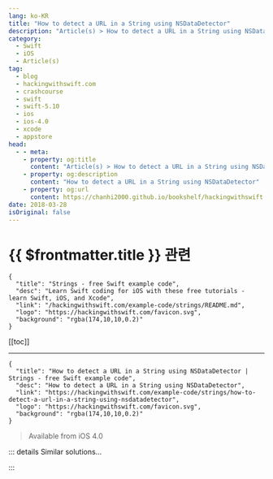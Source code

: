 ```yaml
---
lang: ko-KR
title: "How to detect a URL in a String using NSDataDetector"
description: "Article(s) > How to detect a URL in a String using NSDataDetector"
category:
  - Swift
  - iOS
  - Article(s)
tag: 
  - blog
  - hackingwithswift.com
  - crashcourse
  - swift
  - swift-5.10
  - ios
  - ios-4.0
  - xcode
  - appstore
head:
  - - meta:
    - property: og:title
      content: "Article(s) > How to detect a URL in a String using NSDataDetector"
    - property: og:description
      content: "How to detect a URL in a String using NSDataDetector"
    - property: og:url
      content: https://chanhi2000.github.io/bookshelf/hackingwithswift.com/example-code/strings/how-to-detect-a-url-in-a-string-using-nsdatadetector.html
date: 2018-03-28
isOriginal: false
---
```


# {{ $frontmatter.title }} 관련

```component VPCard
{
  "title": "Strings - free Swift example code",
  "desc": "Learn Swift coding for iOS with these free tutorials - learn Swift, iOS, and Xcode",
  "link": "/hackingwithswift.com/example-code/strings/README.md",
  "logo": "https://hackingwithswift.com/favicon.svg",
  "background": "rgba(174,10,10,0.2)"
}
```

[[toc]]

---

```component VPCard
{
  "title": "How to detect a URL in a String using NSDataDetector | Strings - free Swift example code",
  "desc": "How to detect a URL in a String using NSDataDetector",
  "link": "https://hackingwithswift.com/example-code/strings/how-to-detect-a-url-in-a-string-using-nsdatadetector",
  "logo": "https://hackingwithswift.com/favicon.svg",
  "background": "rgba(174,10,10,0.2)"
}
```

> Available from iOS 4.0

<!-- TODO: 작성 -->

<!-- 
The `NSDataDetector` class makes it easy to detect URLs inside a string using just a few lines of code. This example loops through all URLs in a string, printing each one out:

```swift
let input = "This is a test with the URL https://www.hackingwithswift.com to be detected."
let detector = try! NSDataDetector(types: NSTextCheckingResult.CheckingType.link.rawValue)
let matches = detector.matches(in: input, options: [], range: NSRange(location: 0, length: input.utf16.count))

for match in matches {
    guard let range = Range(match.range, in: input) else { continue }
    let url = input[range]
    print(url)
}
```

-->

::: details Similar solutions…

<!--
/example-code/strings/how-to-convert-a-string-to-a-safe-format-for-url-slugs-and-filenames">How to convert a string to a safe format for URL slugs and filenames 
/example-code/strings/how-to-load-a-string-from-a-website-url">How to load a string from a website URL 
/quick-start/swiftui/how-to-load-a-remote-image-from-a-url">How to load a remote image from a URL 
/example-code/uikit/how-to-load-a-remote-image-url-into-uiimageview">How to load a remote image URL into UIImageView 
/example-code/system/how-to-open-a-url-in-safari">How to open a URL in Safari</a>
-->

:::

